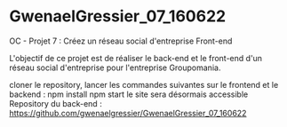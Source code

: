 # GwenaelGressier_07_160622

OC - Projet 7 : Créez un réseau social d'entreprise Front-end

L'objectif de ce projet est de réaliser le back-end et le front-end d'un réseau social d'entreprise pour l'entreprise Groupomania.

cloner le repository,
lancer les commandes suivantes sur le frontend et le backend :
npm install
npm start
le site sera désormais accessible
Repository du back-end : https://github.com/gwenaelgressier/GwenaelGressier_07_160622
